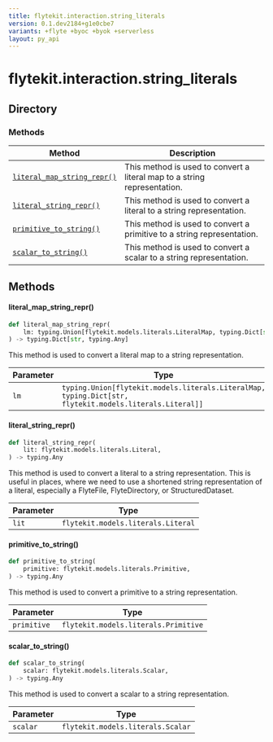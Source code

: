 ```yaml
---
title: flytekit.interaction.string_literals
version: 0.1.dev2184+g1e0cbe7
variants: +flyte +byoc +byok +serverless
layout: py_api
---
```


# flytekit.interaction.string_literals

## Directory

### Methods

| Method | Description |
|-|-|
| [`literal_map_string_repr()`](#literal_map_string_repr) | This method is used to convert a literal map to a string representation. |
| [`literal_string_repr()`](#literal_string_repr) | This method is used to convert a literal to a string representation. |
| [`primitive_to_string()`](#primitive_to_string) | This method is used to convert a primitive to a string representation. |
| [`scalar_to_string()`](#scalar_to_string) | This method is used to convert a scalar to a string representation. |


## Methods

#### literal_map_string_repr()

```python
def literal_map_string_repr(
    lm: typing.Union[flytekit.models.literals.LiteralMap, typing.Dict[str, flytekit.models.literals.Literal]],
) -> typing.Dict[str, typing.Any]
```
This method is used to convert a literal map to a string representation.


| Parameter | Type |
|-|-|
| `lm` | `typing.Union[flytekit.models.literals.LiteralMap, typing.Dict[str, flytekit.models.literals.Literal]]` |

#### literal_string_repr()

```python
def literal_string_repr(
    lit: flytekit.models.literals.Literal,
) -> typing.Any
```
This method is used to convert a literal to a string representation. This is useful in places, where we need to
use a shortened string representation of a literal, especially a FlyteFile, FlyteDirectory, or StructuredDataset.


| Parameter | Type |
|-|-|
| `lit` | `flytekit.models.literals.Literal` |

#### primitive_to_string()

```python
def primitive_to_string(
    primitive: flytekit.models.literals.Primitive,
) -> typing.Any
```
This method is used to convert a primitive to a string representation.


| Parameter | Type |
|-|-|
| `primitive` | `flytekit.models.literals.Primitive` |

#### scalar_to_string()

```python
def scalar_to_string(
    scalar: flytekit.models.literals.Scalar,
) -> typing.Any
```
This method is used to convert a scalar to a string representation.


| Parameter | Type |
|-|-|
| `scalar` | `flytekit.models.literals.Scalar` |

